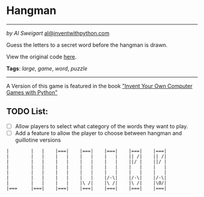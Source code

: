 # Hangman
___
_by Al Sweigart_ [al@inventwithpython.com](mailto:al@inventwithpython.com)

Guess the letters to a secret word before the hangman is drawn.

View the original code [here](https://nostarch.com/big-book-small-python-projects).

**Tags**: _large_, _game_, _word_, _puzzle_

___

A Version of this game is featured in the book ["Invent Your Own
Computer Games with Python"](https://nostarch.com/inventwithpython)

## TODO List:

* [ ] Allow players to select what category of the words they want to play.
* [ ] Add a feature to allow the player to choose between hangman and guillotine versions
```
|        |   |    |===|    |===|    |===|    |===|    |===|
|        |   |    |   |    |   |    |   |    || /|    || /|
|        |   |    |   |    |   |    |   |    ||/ |    ||/ |
|        |   |    |   |    |   |    |   |    |   |    |   |
|        |   |    |   |    |   |    |   |    |   |    |   |
|        |   |    |   |    |   |    |/-\|    |/-\|    |/-\|
|        |   |    |   |    |\ /|    |\ /|    |\ /|    |\O/|
|===     |===|    |===|    |===|    |===|    |===|    |===|
```